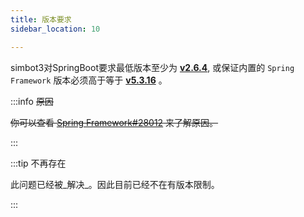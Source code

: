 ```yaml
---
title: 版本要求
sidebar_location: 10

---
```


simbot3对SpringBoot要求最低版本至少为 [**v2.6.4**](https://github.com/spring-projects/spring-boot/releases/tag/v2.6.4), 
或保证内置的 `Spring Framework` 版本必须高于等于 [**v5.3.16**](https://github.com/spring-projects/spring-framework/releases/tag/v5.3.16) 。

:::info ~~原因~~

~~你可以查看 [Spring Framework#28012](https://github.com/spring-projects/spring-framework/issues/28012) 来了解原因。~~

:::

:::tip 不再存在

此问题已经被_解决_。因此目前已经不在有版本限制。

:::


[//]: # (如果你不保证内置的 `Spring Framework` 版本 `>= 5.3.16`，那么你将无法使用 `@Filter` 注解。)

[//]: # ()
[//]: # (但是很不幸的是，对于 `2.6.3` 版本的 `SpringBoot` 来讲，其内置的 `Spring Framework` 版本是 `5.3.15` 。)

[//]: # (因此如果你使用的 `Spring Boot` 版本小于 `2.6.4` , 那么你需要一些额外的操作来调整 `Spring Framework` 的版本：)


[//]: # (import Tabs from '@theme/Tabs';)
[//]: # (import TabItem from '@theme/TabItem';)
[//]: # (import CodeBlock from '@theme/CodeBlock';)


[//]: # (<Tabs groupId="use-dependency">)

[//]: # (<TabItem value="Maven" default>)

[//]: # ()
[//]: # (```kotlin title="pom.xml")

[//]: # (<properties>)

[//]: # (  <!-- 或更高 -->)

[//]: # (  <spring-framework.version>5.3.16</spring-framework.version>)

[//]: # (</properties>	)

[//]: # (```)

[//]: # ()
[//]: # (</TabItem>)

[//]: # (<TabItem value="Gradle Kotlin DSL">)

[//]: # ()
[//]: # (```kotlin title="build.gradle.kts")

[//]: # (ext["spring-framework.version"] = "5.3.16" // 或更高)

[//]: # (```)

[//]: # ()
[//]: # (</TabItem>)

[//]: # (<TabItem value="Gradle Groovy">)

[//]: # ()
[//]: # (```groovy title="build.gradle")

[//]: # (ext['spring-framework.version'] = '5.3.16' // 或更高)

[//]: # (```)

[//]: # ()
[//]: # (</TabItem>)

[//]: # (</Tabs>)
